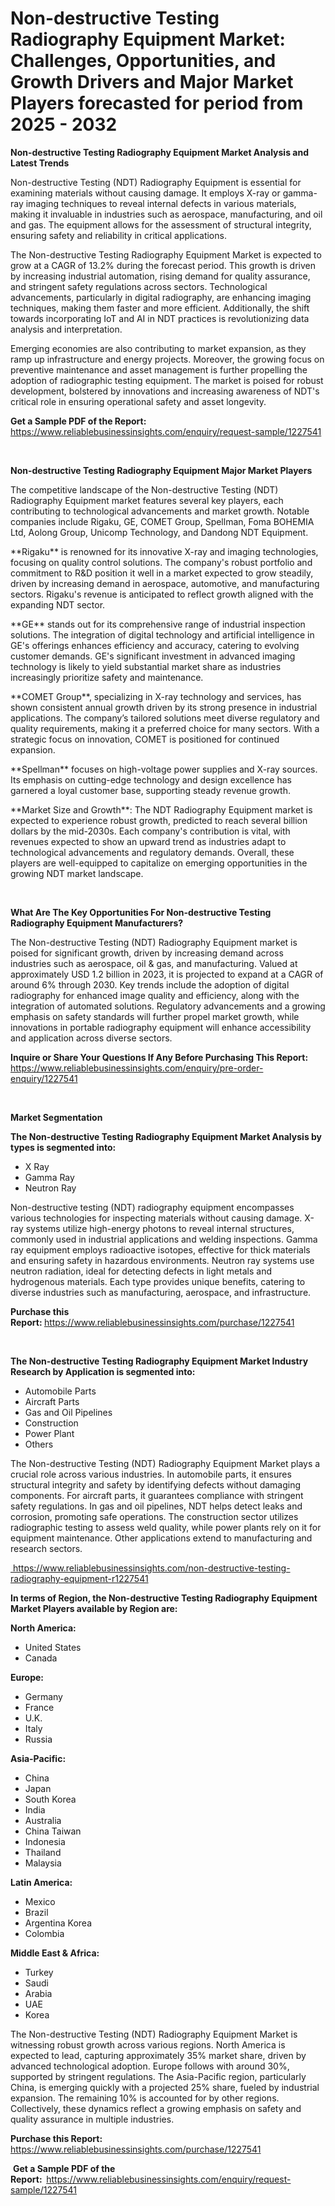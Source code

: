 <p><h1>Non-destructive Testing Radiography Equipment Market: Challenges, Opportunities, and Growth Drivers and Major Market Players forecasted for period from 2025 - 2032</h1></p><p><strong>Non-destructive Testing Radiography Equipment Market Analysis and Latest Trends</strong></p>
<p><p>Non-destructive Testing (NDT) Radiography Equipment is essential for examining materials without causing damage. It employs X-ray or gamma-ray imaging techniques to reveal internal defects in various materials, making it invaluable in industries such as aerospace, manufacturing, and oil and gas. The equipment allows for the assessment of structural integrity, ensuring safety and reliability in critical applications.</p><p>The Non-destructive Testing Radiography Equipment Market is expected to grow at a CAGR of 13.2% during the forecast period. This growth is driven by increasing industrial automation, rising demand for quality assurance, and stringent safety regulations across sectors. Technological advancements, particularly in digital radiography, are enhancing imaging techniques, making them faster and more efficient. Additionally, the shift towards incorporating IoT and AI in NDT practices is revolutionizing data analysis and interpretation.</p><p>Emerging economies are also contributing to market expansion, as they ramp up infrastructure and energy projects. Moreover, the growing focus on preventive maintenance and asset management is further propelling the adoption of radiographic testing equipment. The market is poised for robust development, bolstered by innovations and increasing awareness of NDT's critical role in ensuring operational safety and asset longevity.</p></p>
<p><strong>Get a Sample PDF of the Report:&nbsp;</strong> <a href="https://www.reliablebusinessinsights.com/enquiry/request-sample/1227541?utm_campaign=1847&utm_medium=2&utm_source=Github&utm_content=ia&utm_term=16042025&utm_id=non-destructive-testing-radiography-equipment">https://www.reliablebusinessinsights.com/enquiry/request-sample/1227541</a></p>
<p>&nbsp;</p>
<p><strong>Non-destructive Testing Radiography Equipment Major Market Players</strong></p>
<p><p>The competitive landscape of the Non-destructive Testing (NDT) Radiography Equipment market features several key players, each contributing to technological advancements and market growth. Notable companies include Rigaku, GE, COMET Group, Spellman, Foma BOHEMIA Ltd, Aolong Group, Unicomp Technology, and Dandong NDT Equipment.</p><p>**Rigaku** is renowned for its innovative X-ray and imaging technologies, focusing on quality control solutions. The company's robust portfolio and commitment to R&D position it well in a market expected to grow steadily, driven by increasing demand in aerospace, automotive, and manufacturing sectors. Rigaku's revenue is anticipated to reflect growth aligned with the expanding NDT sector.</p><p>**GE** stands out for its comprehensive range of industrial inspection solutions. The integration of digital technology and artificial intelligence in GE's offerings enhances efficiency and accuracy, catering to evolving customer demands. GE's significant investment in advanced imaging technology is likely to yield substantial market share as industries increasingly prioritize safety and maintenance.</p><p>**COMET Group**, specializing in X-ray technology and services, has shown consistent annual growth driven by its strong presence in industrial applications. The company’s tailored solutions meet diverse regulatory and quality requirements, making it a preferred choice for many sectors. With a strategic focus on innovation, COMET is positioned for continued expansion.</p><p>**Spellman** focuses on high-voltage power supplies and X-ray sources. Its emphasis on cutting-edge technology and design excellence has garnered a loyal customer base, supporting steady revenue growth.</p><p>**Market Size and Growth**: The NDT Radiography Equipment market is expected to experience robust growth, predicted to reach several billion dollars by the mid-2030s. Each company's contribution is vital, with revenues expected to show an upward trend as industries adapt to technological advancements and regulatory demands. Overall, these players are well-equipped to capitalize on emerging opportunities in the growing NDT market landscape.</p></p>
<p>&nbsp;</p>
<p><strong>What Are The Key Opportunities For Non-destructive Testing Radiography Equipment Manufacturers?</strong></p>
<p><p>The Non-destructive Testing (NDT) Radiography Equipment market is poised for significant growth, driven by increasing demand across industries such as aerospace, oil & gas, and manufacturing. Valued at approximately USD 1.2 billion in 2023, it is projected to expand at a CAGR of around 6% through 2030. Key trends include the adoption of digital radiography for enhanced image quality and efficiency, along with the integration of automated solutions. Regulatory advancements and a growing emphasis on safety standards will further propel market growth, while innovations in portable radiography equipment will enhance accessibility and application across diverse sectors.</p></p>
<p><strong>Inquire or Share Your Questions If Any Before Purchasing This Report:</strong> <a href="https://www.reliablebusinessinsights.com/enquiry/pre-order-enquiry/1227541?utm_campaign=1847&utm_medium=2&utm_source=Github&utm_content=ia&utm_term=16042025&utm_id=non-destructive-testing-radiography-equipment">https://www.reliablebusinessinsights.com/enquiry/pre-order-enquiry/1227541</a></p>
<p>&nbsp;</p>
<p><strong>Market Segmentation</strong></p>
<p><strong>The Non-destructive Testing Radiography Equipment Market Analysis by types is segmented into:</strong></p>
<p><ul><li>X Ray</li><li>Gamma Ray</li><li>Neutron Ray</li></ul></p>
<p><p>Non-destructive testing (NDT) radiography equipment encompasses various technologies for inspecting materials without causing damage. X-ray systems utilize high-energy photons to reveal internal structures, commonly used in industrial applications and welding inspections. Gamma ray equipment employs radioactive isotopes, effective for thick materials and ensuring safety in hazardous environments. Neutron ray systems use neutron radiation, ideal for detecting defects in light metals and hydrogenous materials. Each type provides unique benefits, catering to diverse industries such as manufacturing, aerospace, and infrastructure.</p></p>
<p><strong>Purchase this Report:&nbsp;</strong><a href="https://www.reliablebusinessinsights.com/purchase/1227541?utm_campaign=1847&utm_medium=2&utm_source=Github&utm_content=ia&utm_term=16042025&utm_id=non-destructive-testing-radiography-equipment">https://www.reliablebusinessinsights.com/purchase/1227541</a></p>
<p>&nbsp;</p>
<p><strong>The Non-destructive Testing Radiography Equipment Market Industry Research by Application is segmented into:</strong></p>
<p><ul><li>Automobile Parts</li><li>Aircraft Parts</li><li>Gas and Oil Pipelines</li><li>Construction</li><li>Power Plant</li><li>Others</li></ul></p>
<p><p>The Non-destructive Testing (NDT) Radiography Equipment Market plays a crucial role across various industries. In automobile parts, it ensures structural integrity and safety by identifying defects without damaging components. For aircraft parts, it guarantees compliance with stringent safety regulations. In gas and oil pipelines, NDT helps detect leaks and corrosion, promoting safe operations. The construction sector utilizes radiographic testing to assess weld quality, while power plants rely on it for equipment maintenance. Other applications extend to manufacturing and research sectors.</p></p>
<p><a href="https://www.reliablebusinessinsights.com/non-destructive-testing-radiography-equipment-r1227541?utm_campaign=1847&utm_medium=2&utm_source=Github&utm_content=ia&utm_term=16042025&utm_id=non-destructive-testing-radiography-equipment">&nbsp;https://www.reliablebusinessinsights.com/non-destructive-testing-radiography-equipment-r1227541</a></p>
<p><strong>In terms of Region, the Non-destructive Testing Radiography Equipment Market Players available by Region are:</strong></p>
<p>
    <p> <strong> North America: </strong>
        <ul>
            <li>United States</li>
            <li>Canada</li>
        </ul>
        </p> 
    <p> <strong> Europe: </strong>
        <ul>
            <li>Germany</li>
            <li>France</li>
            <li>U.K.</li>
            <li>Italy</li>
            <li>Russia</li>
        </ul>
        </p> 
    <p> <strong> Asia-Pacific: </strong>
        <ul>
            <li>China</li>
            <li>Japan</li>
            <li>South Korea</li>
            <li>India</li>
            <li>Australia</li>
            <li>China Taiwan</li>
            <li>Indonesia</li>
            <li>Thailand</li>
            <li>Malaysia</li>
        </ul>
        </p> 
    <p> <strong> Latin America: </strong>
        <ul>
            <li>Mexico</li>
            <li>Brazil</li>
            <li>Argentina Korea</li>
            <li>Colombia</li>
        </ul>
        </p> 
    <p> <strong> Middle East & Africa: </strong>
        <ul>
            <li>Turkey</li>
            <li>Saudi</li>
            <li>Arabia</li>
            <li>UAE</li>
            <li>Korea</li>
        </ul>
    </p>
    </p>
<p><p>The Non-destructive Testing (NDT) Radiography Equipment Market is witnessing robust growth across various regions. North America is expected to lead, capturing approximately 35% market share, driven by advanced technological adoption. Europe follows with around 30%, supported by stringent regulations. The Asia-Pacific region, particularly China, is emerging quickly with a projected 25% share, fueled by industrial expansion. The remaining 10% is accounted for by other regions. Collectively, these dynamics reflect a growing emphasis on safety and quality assurance in multiple industries.</p></p>
<p><strong>Purchase this Report: </strong><a href="https://www.reliablebusinessinsights.com/purchase/1227541?utm_campaign=1847&utm_medium=2&utm_source=Github&utm_content=ia&utm_term=16042025&utm_id=non-destructive-testing-radiography-equipment">https://www.reliablebusinessinsights.com/purchase/1227541</a></p>
<p>&nbsp;<strong>Get a Sample PDF of the Report:&nbsp;&nbsp;</strong><a href="https://www.reliablebusinessinsights.com/enquiry/request-sample/1227541?utm_campaign=1847&utm_medium=2&utm_source=Github&utm_content=ia&utm_term=16042025&utm_id=non-destructive-testing-radiography-equipment">https://www.reliablebusinessinsights.com/enquiry/request-sample/1227541</a></p>
<p><strong></strong></p>
<p><p></p><p></p><p></p></p>